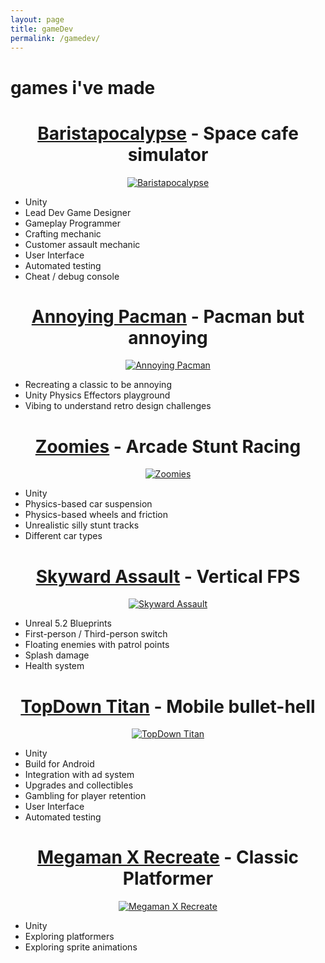 ```yaml
---
layout: page
title: gameDev
permalink: /gamedev/
---
```


# games i've made
<h1 align="center"><a href="http://baristapocalypse.com">Baristapocalypse</a> - Space cafe simulator</h1>
<p align="center"><a href="http://baristapocalypse.com"><img src="../images/Baristapocalypse.gif" alt="Baristapocalypse"  class="responsive-image"></a></p>

- Unity
- Lead Dev Game Designer
- Gameplay Programmer
- Crafting mechanic
- Customer assault mechanic
- User Interface
- Automated testing
- Cheat / debug console

<h1 align="center"><a href="http://github.com/mikestiers/pac-effectors">Annoying Pacman</a> - Pacman but annoying</h1>
<p align="center"><a href="http://github.com/mikestiers/pac-effectors"><img src="../images/Annoying_Pacman.gif" alt="Annoying Pacman" class="responsive-image"></a></p>

- Recreating a classic to be annoying
- Unity Physics Effectors playground
- Vibing to understand retro design challenges

<h1 align="center"><a href="http://github.com/mikestiers/zoomies">Zoomies</a> - Arcade Stunt Racing</h1>
<p align="center"><a href="http://github.com/mikestiers/zoomies"><img src="../images/Zoomies.gif" alt="Zoomies" class="responsive-image"></a></p>

- Unity
- Physics-based car suspension
- Physics-based wheels and friction
- Unrealistic silly stunt tracks
- Different car types

<h1 align="center"><a href="http://github.com/mikestiers/SkywardAssault">Skyward Assault</a> - Vertical FPS</h1>
<p align="center"><a href="http://github.com/mikestiers/SkywardAssault"><img src="../images/Skyward_Assault.gif" alt="Skyward Assault" class="responsive-image"></a></p>

- Unreal 5.2 Blueprints
- First-person / Third-person switch
- Floating enemies with patrol points
- Splash damage
- Health system

<h1 align="center"><a href="http://github.com/mikestiers/TopDownTitan">TopDown Titan</a> - Mobile bullet-hell</h1>
<p align="center"><a href="http://github.com/mikestiers/TopDownTitan"><img src="../images/TopDown_Titan.gif" alt="TopDown Titan" class="responsive-image"></a></p>

- Unity
- Build for Android
- Integration with ad system
- Upgrades and collectibles
- Gambling for player retention
- User Interface
- Automated testing

<h1 align="center"><a href="http://github.com/mikestiers/spacemanx">Megaman X Recreate</a> - Classic Platformer</h1>
<p align="center"><a href="http://github.com/mikestiers/spacemanx"><img src="../images/Megaman_X_Recreation.gif" alt="Megaman X Recreate" class="responsive-image"></a></p>

- Unity
- Exploring platformers
- Exploring sprite animations
